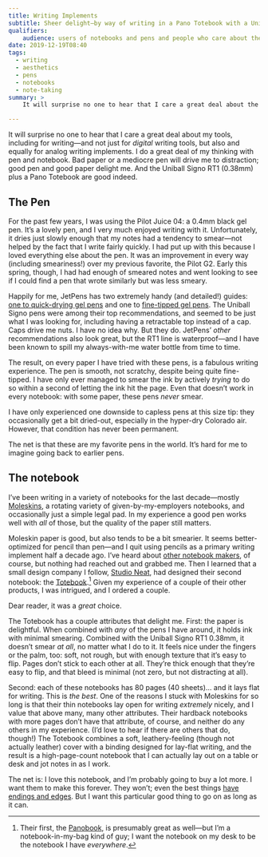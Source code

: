 ```yaml
---
title: Writing Implements
subtitle: Sheer delight—by way of writing in a Pano Totebook with a Uniball Signo RT1 0.38mm.
qualifiers:
    audience: users of notebooks and pens and people who care about the aesthetics of writing.
date: 2019-12-19T08:40
tags:
  - writing
  - aesthetics
  - pens
  - notebooks
  - note-taking
summary: >
    It will surprise no one to hear that I care a great deal about the experience—the aesthetics—of my writing tools. The combo of a Pano Totebook and a Uniball Signo RT1 0.38mm pen checks off all the boxes for me.

---
```


It will surprise no one to hear that I care a great deal about my tools, including for writing—and not just for *digital* writing tools, but also and equally for analog writing implements. I do a great deal of my thinking with pen and notebook. Bad paper or a mediocre pen will drive me to distraction; good pen and good paper delight me. And the Uniball Signo RT1 (0.38mm) plus a Pano Totebook are good indeed.

## The Pen

For the past few years, I was using the Pilot Juice 04: a 0.4mm black gel pen. It’s a lovely pen, and I very much enjoyed writing with it. Unfortunately, it dries just slowly enough that my notes had a tendency to smear—not helped by the fact that I write fairly quickly. I had put up with this because I loved everything else about the pen. It was an improvement in every way (including smeariness!) over my previous favorite, the Pilot G2. Early this spring, though, I had had enough of smeared notes and went looking to see if I could find a pen that wrote similarly but was less smeary.

Happily for me, JetPens has two extremely handy (and detailed!) guides: [one to quick-drying gel pens][drying] and one to [fine-tipped gel pens][tip]. The Uniball Signo pens were among their top recommendations, and seemed to be just what I was looking for, including having a retractable top instead of a cap. Caps drive me nuts. I have no idea why. But they do. JetPens’ *other* recommendations also look great, but the RT1 line is waterproof—and I have been known to spill my always-with-me water bottle from time to time.

The result, on every paper I have tried with these pens, is a fabulous writing experience. The pen is smooth, not scratchy, despite being quite fine-tipped. I have only ever managed to smear the ink by actively *trying* to do so within a second of letting the ink hit the page. Even that doesn’t work in every notebook: with some paper, these pens *never* smear.

I have only experienced one downside to capless pens at this size tip: they occasionally get a bit dried-out, especially in the hyper-dry Colorado air. However, that condition has never been permanent.

The net is that these are my favorite pens in the world. It’s hard for me to imagine going back to earlier pens.

[drying]: https://www.jetpens.com/blog/the-best-quick-drying-gel-pens/pt/905
[tip]: https://www.jetpens.com/blog/the-best-fine-tip-gel-pens/pt/876

## The notebook

I’ve been writing in a variety of notebooks for the last decade—mostly [Moleskins][moleskin], a rotating variety of given-by-my-employers notebooks, and occasionally just a simple legal pad. In my experience a good pen works well with *all* of those, but the quality of the paper still matters.

Moleskin paper is good, but also tends to be a bit smearier. It seems better-optimized for pencil than pen—and I quit using pencils as a primary writing implement half a decade ago. I’ve heard about [other notebook makers][fieldnotes], of course, but nothing had reached out and grabbed me. Then I learned that a small design company I follow, [Studio Neat], had designed their second notebook: the [Totebook][totebook].[^second] Given my experience of a couple of their other products, I was intrigued, and I ordered a couple.

Dear reader, it was a *great* choice.

The Totebook has a couple attributes that delight me. First: the paper is delightful. When combined with *any* of the pens I have around, it holds ink with minimal smearing. Combined with the Uniball Signo RT1 0.38mm, it doesn’t smear *at all*, no matter what I do to it. It feels nice under the fingers or the palm, too: soft, not rough, but with enough texture that it’s easy to flip. Pages don’t stick to each other at all. They’re thick enough that they’re easy to flip, and that bleed is minimal (not zero, but not distracting at all).

Second: each of these notebooks has 80 pages (40 sheets)… and it lays flat for writing. This is *the best*. One of the reasons I stuck with Moleskins for so long is that their thin notebooks lay open for writing *extremely* nicely, and I value that above many, many other attributes. Their hardback notebooks with more pages don’t have that attribute, of course, and neither do any others in my experience. (I’d love to hear if there are others that do, though!) The Totebook combines a soft, leathery-feeling (though not actually leather) cover with a binding designed for lay-flat writing, and the result is a high-page-count notebook that I can actually lay out on a table or desk and jot notes in as I work.

The net is: I love this notebook, and I’m probably going to buy a lot more. I want them to make this forever. They won’t; even the best things [have endings and edges][endings-and-edges]. But I want this particular good thing to go on as long as it can.

[moleskin]: https://us.moleskine.com/en/
[fieldnotes]: https://fieldnotesbrand.com
[Studio Neat]: https://www.studioneat.com
[totebook]: https://www.studioneat.com/products/totebook
[endings-and-edges]: https://v5.chriskrycho.com/journal/endings-and-edges/

[^second]: Their first, the [Panobook], is presumably great as well—but I’m a notebook-in-my-bag kind of guy; I want the notebook on my desk to be the notebook I have *everywhere*.

[Panobook]: https://www.studioneat.com/products/panobook